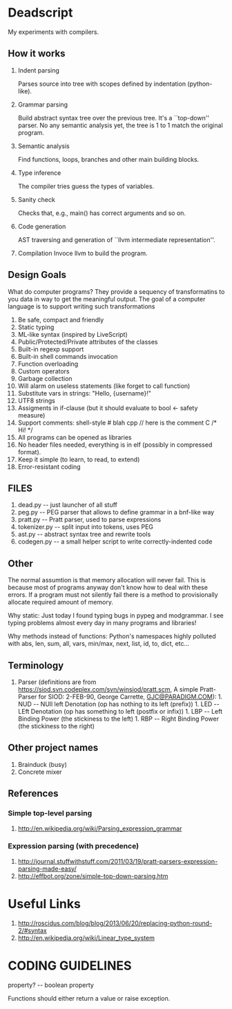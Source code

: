 Deadscript
==========

My experiments with compilers.


How it works
------------

  1. Indent parsing

     Parses source into tree with scopes defined
     by indentation (python-like).

  1. Grammar parsing

     Build abstract syntax tree over the previous tree.
     It's a ``top-down'' parser. No any semantic analysis yet,
     the tree is 1 to 1 match the original program.

  1. Semantic analysis

     Find functions, loops, branches and other main building
     blocks.

  1. Type inference

     The compiler tries guess the types of variables.

  1. Sanity check

     Checks that, e.g., main() has correct arguments and so on.

  1. Code generation

     AST traversing and generation of ``llvm intermediate representation''.

  1. Compilation
     Invoce llvm to build the program.



Design Goals
------------

What do computer programs? They provide a sequency of transformatins
to you data in way to get the meaningful output. The goal of a
computer language is to support writing such transformations


1. Be safe, compact and friendly
1. Static typing
1. ML-like syntax (inspired by LiveScript)
1. Public/Protected/Private attributes of the classes
1. Built-in regexp support
1. Built-in shell commands invocation
1. Function overloading
1. Custom operators
1. Garbage collection
1. Will alarm on useless statements (like forget to call function)
1. Substitute vars in strings: "Hello, {username}!"
1. UTF8 strings
1. Assigments in if-clause (but it should evaluate to bool <- safety measure)
1. Support comments:
    shell-style # blah
    cpp // here is the comment
    C /* Hi! */
1. All programs can be opened as libraries
1. No header files needed, everything is in elf (possibly in compressed format).
1. Keep it simple (to learn, to read, to extend)
1. Error-resistant coding


FILES
-----

1. dead.py     -- just launcher of all stuff
1. peg.py      -- PEG parser that allows to define grammar in a bnf-like way
1. pratt.py    -- Pratt parser, used to parse expressions
1. tokenizer.py -- split input into tokens, uses PEG
1. ast.py      -- abstract syntax tree and rewrite tools
1. codegen.py  -- a small helper script to write correctly-indented code


Other
-----

The normal assumtion is that memory allocation will never fail.
This is because most of programs anyway don't know how to deal with these errors.
If a program must not silently fail there is a method to provisionally allocate
required amount of memory.


Why static:
  Just today I found typing bugs in pypeg and modgrammar. I see typing
  problems almost every day in many programs and libraries!

Why methods instead of functions:
  Python's namespaces highly polluted with abs, len, sum, all, vars,
  min/max, next, list, id, to, dict, etc...

Terminology
-----------

  1. Parser (definitions are from https://siod.svn.codeplex.com/svn/winsiod/pratt.scm, A simple Pratt-Parser for SIOD: 2-FEB-90, George Carrette, GJC@PARADIGM.COM):
    1. NUD -- NUll left Denotation (op has nothing to its left (prefix))
    1. LED -- LEft Denotation      (op has something to left (postfix or infix))
    1. LBP -- Left Binding Power  (the stickiness to the left)
    1. RBP -- Right Binding Power (the stickiness to the right)


Other project names
-------------------

1. Brainduck (busy)
1. Concrete mixer


References
----------

### Simple top-level parsing

1. http://en.wikipedia.org/wiki/Parsing_expression_grammar

### Expression parsing (with precedence)

1. http://journal.stuffwithstuff.com/2011/03/19/pratt-parsers-expression-parsing-made-easy/
1. http://effbot.org/zone/simple-top-down-parsing.htm

Useful Links
============

1. http://roscidus.com/blog/blog/2013/06/20/replacing-python-round-2/#syntax
1. http://en.wikipedia.org/wiki/Linear_type_system

CODING GUIDELINES
=================

property? -- boolean property

Functions should either return a value or raise exception.
